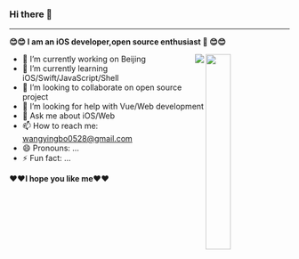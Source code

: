 ### Hi there 👋
----
**😊😊 I am an iOS developer,open source enthusiast  😊😊**

<!-- https://github.com/anuraghazra/github-readme-stats/blob/master/readme_cn.md -->

<!-- <img align="right" src="https://github-readme-stats.vercel.app/api?username=ChenYilong&title_color=00FFBD&show_icons=true&icon_color=00FFBD&text_color=00FFBD&bg_color=01033F&hide_title=false" /> -->
<img align="right" width="30%" src="https://github-readme-stats.vercel.app/api?username=wangyingbo&theme=radical" />
<img align="right" display="block" src="https://github-readme-stats.anuraghazra1.vercel.app/api/top-langs/?username=wangyingbo&theme=radical&hide_langs_below=0" />

- 🔭 I’m currently working on Beijing
- 🌱 I’m currently learning iOS/Swift/JavaScript/Shell
- 👯 I’m looking to collaborate on open source project
- 🤔 I’m looking for help with Vue/Web development
- 💬 Ask me about iOS/Web
- 📫 How to reach me: wangyingbo0528@gmail.com
- 😄 Pronouns: ...
- ⚡ Fun fact: ...


**❤️❤️I hope you like me❤️❤️**




<!--
**wangyingbo/wangyingbo** is a ✨ _special_ ✨ repository because its `README.md` (this file) appears on your GitHub profile.

Here are some ideas to get you started:

- 🔭 I’m currently working on ...
- 🌱 I’m currently learning ...
- 👯 I’m looking to collaborate on ...
- 🤔 I’m looking for help with ...
- 💬 Ask me about ...
- 📫 How to reach me: ...
- 😄 Pronouns: ...
- ⚡ Fun fact: ...
-->
